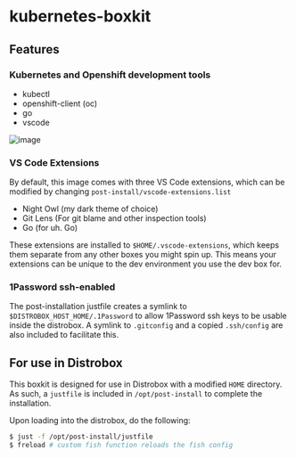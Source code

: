 # kubernetes-boxkit
## Features
### Kubernetes and Openshift development tools
- kubectl
- openshift-client (oc)
- go
- vscode

![image](https://github.com/user-attachments/assets/29ee97b9-e09f-4ddc-a681-67758f4b13a6)



### VS Code Extensions
By default, this image comes with three VS Code extensions, which can be modified by changing `post-install/vscode-extensions.list`
- Night Owl (my dark theme of choice)
- Git Lens (For git blame and other inspection tools)
- Go (for uh. Go)

These extensions are installed to `$HOME/.vscode-extensions`, which keeps them separate from any other boxes you might spin up. This means your extensions can be unique to the dev environment you use the dev box for.

### 1Password ssh-enabled
The post-installation justfile creates a symlink to `$DISTROBOX_HOST_HOME/.1Password` to allow 1Password ssh keys to be usable inside the distrobox. A symlink to `.gitconfig` and a copied `.ssh/config` are also included to facilitate this.

## For use in Distrobox
This boxkit is designed for use in Distrobox with a modified `HOME` directory. As such, a `justfile` is included in `/opt/post-install` to complete the installation.

Upon loading into the distrobox, do the following:
```bash
$ just -f /opt/post-install/justfile
$ freload # custom fish function reloads the fish config
```
